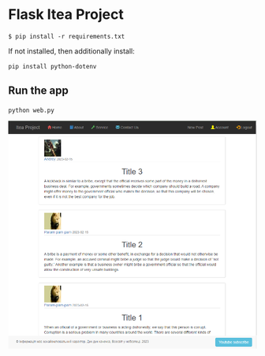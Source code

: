 # **Flask Itea Project**

~~~shell
$ pip install -r requirements.txt
~~~

If not installed, then additionally install:
~~~shell
pip install python-dotenv
~~~

## Run the app
`python web.py`

![example.png](docs%2Fexample.png)